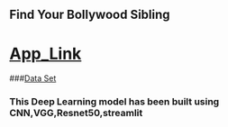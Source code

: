 ## Find Your Bollywood Sibling

# [App_Link](https://share.streamlit.io/amitprna/your_bollywood_sibling/app.py)

###[Data Set](https://www.kaggle.com/sushilyadav1998/bollywood-celeb-localized-face-dataset)

### This Deep Learning model has been built using CNN,VGG,Resnet50,streamlit
